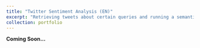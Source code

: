 ```yaml
---
title: "Twitter Sentiment Analysis (EN)"
excerpt: "Retrieving tweets about certain queries and running a semantic analysis on them. <br/><br/><img src='https://www.softwareadvice.com/resources/wp-content/uploads/The-Best-Free-Tools-for-Twitter-Sentiment-Analysis-Tile.png'>"
collection: portfolio
---
```


**Coming Soon...**
